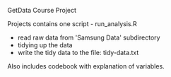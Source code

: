 GetData Course Project

Projects contains one script - run_analysis.R

* read raw data from 'Samsung Data' subdirectory 
* tidying up the data
* write the tidy data to the file: tidy-data.txt

Also includes codebook with explanation of variables.

